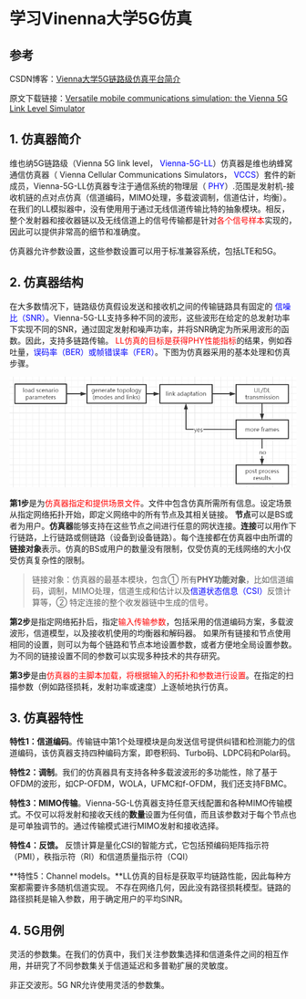# 学习Vinenna大学5G仿真 

## 参考

CSDN博客：[Vienna大学5G链路级仿真平台简介](https://blog.csdn.net/tanghonghanhaoli/article/details/89278252)

原文下载链接：[Versatile mobile communications
simulation: the Vienna 5G Link Level Simulator](https://sci-hub.tw/https://doi.org/10.1186/s13638-018-1239-6)

## 1. 仿真器简介

维也纳5G链路级（Vienna 5G link level，<font color=blue> Vienna-5G-LL</font>）仿真器是维也纳蜂窝通信仿真器（ Vienna Cellular Communications Simulators，<font color=blue> VCCS</font>）套件的新成员，Vienna-5G-LL仿真器专注于通信系统的物理层（<font color=blue> PHY</font>）.范围是发射机-接收机链的点对点仿真（信道编码，MIMO处理，多载波调制，信道估计，均衡）。在我们的LL模拟器中，没有使用用于通过无线信道传输比特的抽象模块。相反，整个发射器和接收器链以及无线信道上的信号传输都是针对<font color=red>各个信号样本</font>实现的，因此可以提供非常高的细节和准确度。

​	仿真器允许参数设置，这些参数设置可以用于标准兼容系统，包括LTE和5G。

## 2. 仿真器结构

​		在大多数情况下，链路级仿真假设发送和接收机之间的传输链路具有固定的<font color=blue> 信噪比（SNR）</font>。Vienna-5G-LL支持多种不同的波形，这些波形在给定的总发射功率下实现不同的SNR，通过固定发射和噪声功率，并将SNR确定为所采用波形的函数。因此，支持多链路传输。 <font color=red>LL仿真的目标是获得PHY性能指标</font>的结果，例如吞吐量，<font color=blue>误码率（BER）或帧错误率（FER）</font>。下图为仿真器采用的基本处理和仿真步骤。

 ![流程图](assets/1591349847644.png)

​		**第1步**是为<font color=red>仿真器指定和提供场景文件</font>。文件中包含仿真所需所有信息。设定场景从指定网络拓扑开始，即定义网络中的所有节点及其相关链接。 **节点**可以是BS或者为用户。**仿真器**能够支持在这些节点之间进行任意的网状连接。**连接**可以用作下行链路，上行链路或侧链路（设备到设备链路）。每个连接都在仿真器中由所谓的**链接对象**表示。仿真的BS或用户的数量没有限制，仅受仿真的无线网络的大小仅受仿真复杂性的限制。

> 链接对象：仿真器的最基本模块，包含① 所有**PHY功能对象**，比如信道编码，调制，MIMO处理，信道生成和估计以及<font color=blue>信道状态信息（CSI）</font>反馈计算等，② 特定连接的整个收发器链中生成的信号。

​		**第2步**是指定网络拓扑后，指定<font color=red>输入传输参数</font>，包括采用的信道编码方案，多载波波形，信道模型，以及接收机使用的均衡器和解码器。  如果所有链接和节点使用相同的设置，则可以为每个链路和节点本地设置参数，或者方便地全局设置参数。 为不同的链接设置不同的参数可以实现多种技术的共存研究。

​		**第3步**是由<font color=red>仿真器的主脚本加载，将根据输入的拓扑和参数进行设置</font>。在指定的扫描参数（例如路径损耗，发射功率或速度）上逐帧地执行仿真。

## 3. 仿真器特性

**特性1：信道编码**。传输链中第1个处理模块是向发送信号提供纠错和检测能力的信道编码，该仿真器支持四种编码方案，即卷积码、Turbo码、LDPC码和Polar码。

**特性2：调制**。我们的仿真器具有支持各种多载波波形的多功能性，除了基于OFDM的波形，如CP-OFDM，WOLA，UFMC和f-OFDM，我们还支持FBMC。

**特性3：MIMO传输**。Vienna-5G-L仿真器支持任意天线配置和各种MIMO传输模式。不仅可以将发射和接收天线的**数量**设置为任何值，而且该参数对于每个节点也是可单独调节的。通过传输模式进行MIMO发射和接收选择。

**特性4：反馈。** 反馈计算是量化CSI的智能方式，它包括预编码矩阵指示符（PMI），秩指示符（RI）和信道质量指示符（CQI）

**特性5：Channel models。**LL仿真的目标是获取平均链路性能，因此每种方案都需要许多随机信道实现。 不存在网络几何，因此没有路径损耗模型。链路的路径损耗是输入参数，用于确定用户的平均SINR。

## 4. 5G用例

灵活的参数集。在我们的仿真中，我们关注参数集选择和信道条件之间的相互作用，并研究了不同参数集关于信道延迟和多普勒扩展的灵敏度。

非正交波形。5G NR允许使用灵活的参数集。

